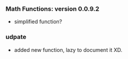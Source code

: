 ### Math Functions: version 0.0.9.2
- simplified function?

### udpate
- added new function, lazy to document it XD.
